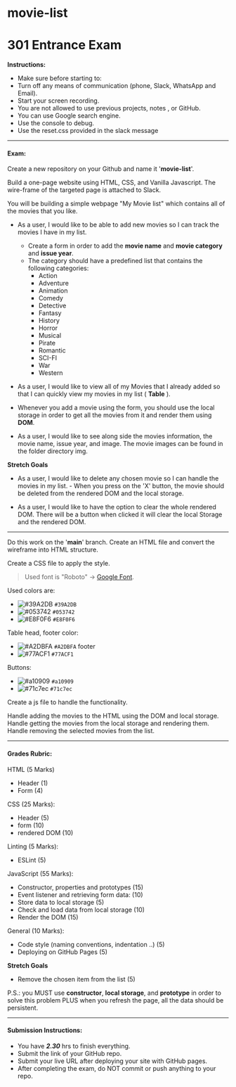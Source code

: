 # movie-list
# 301 Entrance Exam

**Instructions:**
- Make sure before starting to:
- Turn off any means of communication (phone, Slack, WhatsApp and Email).
- Start your screen recording.
- You are not allowed to use previous projects, notes , or GitHub.
- You can use Google search engine.
- Use the console to debug.
- Use the reset.css provided in the slack message

******************************************************

#### Exam:
Create a new repository on your Github and name it '**movie-list**'.

Build a one-page website using HTML, CSS, and Vanilla Javascript. The wire-frame of the targeted page is attached to Slack.

You will be building a simple webpage "My Movie list" which contains all of the movies that you like.

- As a user, I would like to be able to add new movies so I can track the movies I have in my list. 
    - Create a form in order to add the **movie name** and **movie category** and **issue year**. 
    - The category should have a predefined list that contains the following categories: 
        - Action
        - Adventure
        - Animation
        - Comedy
        - Detective
        - Fantasy
        - History
        - Horror
        - Musical
        - Pirate
        - Romantic
        - SCI-FI
        - War
        - Western

- As a user, I would like to view all of my Movies that I already added so that I can quickly view my movies in my list ( **Table** ). 
- Whenever you add a movie using the form, you should use the local storage in order to get all the movies from it and render them using **DOM**.
- As a user, I would like to see along side the movies information, the movie name, issue year, and image. The movie images can be found in the folder directory img.

**Stretch Goals**
- As a user, I would like to delete any chosen movie so I can handle the movies in my list. - When you press on the 'X' button, the movie should be deleted from the rendered DOM and the local storage.

- As a user, I would like to have the option to clear the whole rendered DOM. There will be a button when clicked it will clear the local Storage and the rendered DOM.

******************************************************
Do this work on the '**main**' branch.
Create an HTML file and convert the wireframe into HTML structure.

Create a CSS file to apply the style.

> Used font is "Roboto" -> [Google Font](https://fonts.google.com/).

Used colors are: 
- ![#39A2DB](https://via.placeholder.com/15/39A2DB/000000?text=+) `#39A2DB`
- ![#053742](https://via.placeholder.com/15/053742/000000?text=+) `#053742`
- ![#E8F0F6](https://via.placeholder.com/15/E8F0F6/000000?text=+) `#E8F0F6`

Table head, footer color:
- ![#A2DBFA](https://via.placeholder.com/15/A2DBFA/000000?text=+) `#A2DBFA` footer
- ![#77ACF1](https://via.placeholder.com/15/77ACF1/000000?text=+) `#77ACF1`

Buttons:
- ![#a10909](https://via.placeholder.com/15/a10909/000000?text=+) `#a10909`
- ![#71c7ec](https://via.placeholder.com/15/71c7ec/000000?text=+) `#71c7ec`

Create a js file to handle the functionality.

Handle adding the movies to the HTML using the DOM and local storage.
Handle getting the movies from the local storage and rendering them.
Handle removing the selected movies from the list.

******************************************************

#### Grades Rubric:
HTML (5 Marks) 
- Header (1)
- Form (4)

CSS (25 Marks): 
- Header (5) 
- form (10) 
- rendered DOM (10)

Linting (5 Marks):
- ESLint (5)

JavaScript (55 Marks): 
- Constructor, properties and prototypes (15)
- Event listener and retrieving form data: (10)
- Store data to local storage (5)
- Check and load data from local storage (10)
- Render the DOM (15) 

General (10 Marks):
- Code style (naming conventions, indentation ..) (5)
- Deploying on GitHub Pages (5)

**Stretch Goals** 
- Remove the chosen item from the list (5)

P.S.: you MUST use **constructor**, **local storage**, and **prototype** in order to solve this problem PLUS when you refresh the page, all the data should be persistent.

******************************************************

#### Submission Instructions:
- You have ***2.30*** hrs to finish everything.
- Submit the link of your GitHub repo.
- Submit your live URL after deploying your site with GitHub pages.
- After completing the exam, do NOT commit or push anything to your repo.